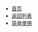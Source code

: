 <!-- helper/_sidebar.md -->

* [首页]()
* [返回列表](helper/readme.md)
* [简单使用](helper/quick-start/readme.md)
